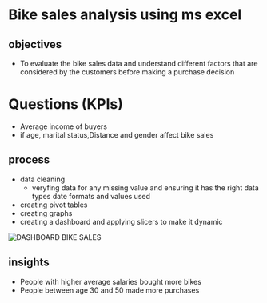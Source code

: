 # Bike sales analysis using ms excel
## objectives
- To evaluate the bike sales data and understand different factors that are considered by the customers before making a purchase decision

# Questions (KPIs)
- Average income of buyers 
- if age, marital status,Distance and gender affect bike sales

## process
- data cleaning
   - veryfing data for any missing value and ensuring it has the right data types date formats and values used
- creating pivot tables
- creating graphs 
- creating a dashboard and applying slicers to make it dynamic
  
![DASHBOARD BIKE SALES](https://github.com/user-attachments/assets/becc26ca-4af8-47a6-9932-a382e0619353)

## insights
 - People with higher average salaries bought more bikes
 - People between age 30 and 50 made more purchases








